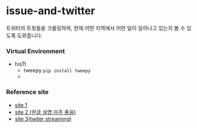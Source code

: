 # issue-and-twitter
트위터의 트윗들을 크롤링하여, 현재 어떤 지역에서 어떤 일이 일어나고 있는지 볼 수 있도록 도와줍니다.

### Virtual Environment
* hisTt
  * tweepy `pip install tweepy`
  * 

### Reference site
* [site 1](https://medium.freecodecamp.org/creating-a-twitter-bot-in-python-with-tweepy-ac524157a607)
* [site 2 (한글 설명 아주 좋음)](https://m.blog.naver.com/PostView.nhn?blogId=acwboy&logNo=220541273950&proxyReferer=https%3A%2F%2Fwww.google.co.kr%2F)
* [site 3(twiter streaming)](https://pythonprogramming.net/twitter-api-streaming-tweets-python-tutorial/)

